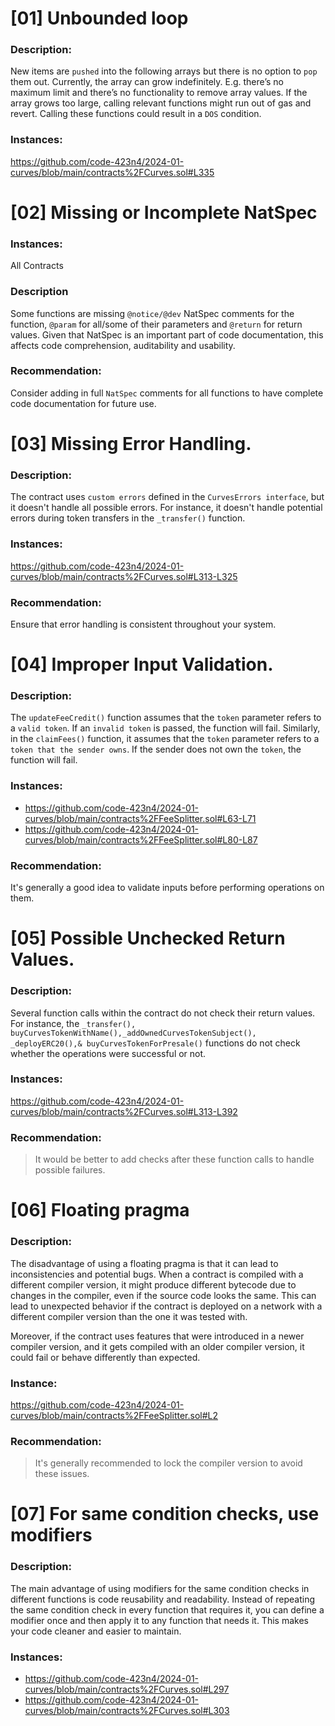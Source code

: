 # [01] Unbounded loop

### Description:

New items are `pushed` into the following arrays but there is no option to `pop` them out. Currently, the array can grow indefinitely. 
E.g. there’s no maximum limit and there’s no functionality to remove array values.
If the array grows too large, calling relevant functions might run out of gas and revert. Calling these functions could result in a `DOS` condition.

### Instances:
https://github.com/code-423n4/2024-01-curves/blob/main/contracts%2FCurves.sol#L335

# [02] Missing or Incomplete NatSpec

### Instances:
All Contracts

### Description
Some functions are missing `@notice/@dev` NatSpec comments for the function, `@param` for all/some of their parameters and `@return` for return values. 
Given that NatSpec is an important part of code documentation, this affects code comprehension, auditability and usability.

### Recommendation:
Consider adding in full `NatSpec` comments for all functions to have complete code documentation for future use.

# [03] Missing Error Handling.

### Description:
The contract uses `custom errors` defined in the `CurvesErrors interface`, but it doesn't handle all possible errors. For instance, it doesn't handle potential errors during token transfers in the `_transfer()` function.

### Instances:
https://github.com/code-423n4/2024-01-curves/blob/main/contracts%2FCurves.sol#L313-L325

### Recommendation:
Ensure that error handling is consistent throughout your system.

# [04] Improper Input Validation. 

### Description:
The `updateFeeCredit()` function assumes that the `token` parameter refers to a `valid token`. If an `invalid token` is passed, the function will fail. Similarly, in the `claimFees()` function, it assumes that the `token` parameter refers to a `token that the sender owns`. If the sender does not own the `token`, the function will fail. 

### Instances:
- https://github.com/code-423n4/2024-01-curves/blob/main/contracts%2FFeeSplitter.sol#L63-L71
- https://github.com/code-423n4/2024-01-curves/blob/main/contracts%2FFeeSplitter.sol#L80-L87

### Recommendation:
It's generally a good idea to validate inputs before performing operations on them.

# [05] Possible Unchecked Return Values.

### Description:
Several function calls within the contract do not check their return values. For instance, the `_transfer(), buyCurvesTokenWithName(),_addOwnedCurvesTokenSubject(), _deployERC20(),& buyCurvesTokenForPresale()` functions do not check whether the operations were successful or not. 

### Instances:
https://github.com/code-423n4/2024-01-curves/blob/main/contracts%2FCurves.sol#L313-L392

### Recommendation:
> It would be better to add checks after these function calls to handle possible failures.

# [06] Floating pragma

### Description:
The disadvantage of using a floating pragma is that it can lead to inconsistencies and potential bugs. When a contract is compiled with a different compiler version, it might produce different bytecode due to changes in the compiler, even if the source code looks the same. This can lead to unexpected behavior if the contract is deployed on a network with a different compiler version than the one it was tested with.

Moreover, if the contract uses features that were introduced in a newer compiler version, and it gets compiled with an older compiler version, it could fail or behave differently than expected.

### Instance:
https://github.com/code-423n4/2024-01-curves/blob/main/contracts%2FFeeSplitter.sol#L2

### Recommendation:
> It's generally recommended to lock the compiler version to avoid these issues.

# [07] For same condition checks, use modifiers

### Description:
The main advantage of using modifiers for the same condition checks in different functions is code reusability and readability. 
Instead of repeating the same condition check in every function that requires it, you can define a modifier once and then apply it to any function that needs it. This makes your code cleaner and easier to maintain.

### Instances:
- https://github.com/code-423n4/2024-01-curves/blob/main/contracts%2FCurves.sol#L297
- https://github.com/code-423n4/2024-01-curves/blob/main/contracts%2FCurves.sol#L303
